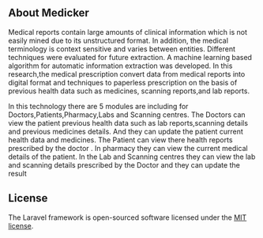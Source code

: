 

## About Medicker

Medical reports contain large amounts of clinical information which is not easily mined due to its
unstructured format. In addition, the medical terminology is context sensitive and varies between
entities. Different techniques were evaluated for future extraction. A machine learning based
algorithm for automatic information extraction was developed.
In this research,the medical prescription convert data from medical reports into digital format and
techniques to paperless prescription on the basis of previous health data such as medicines,
scanning reports,and lab reports.



In this technology there are 5 modules are including for Doctors,Patients,Pharmacy,Labs and
Scanning centres. The Doctors can view the patient previous health data such as lab
reports,scanning details and previous medicines details. And they can update the patient current
health data and medicines. The Patient can view there health reports prescribed by the doctor . In
pharmacy they can view the current medical details of the patient. In the Lab and Scanning centres
they can view the lab and scanning details prescribed by the Doctor and they can update the result



## License

The Laravel framework is open-sourced software licensed under the [MIT license](https://opensource.org/licenses/MIT).
